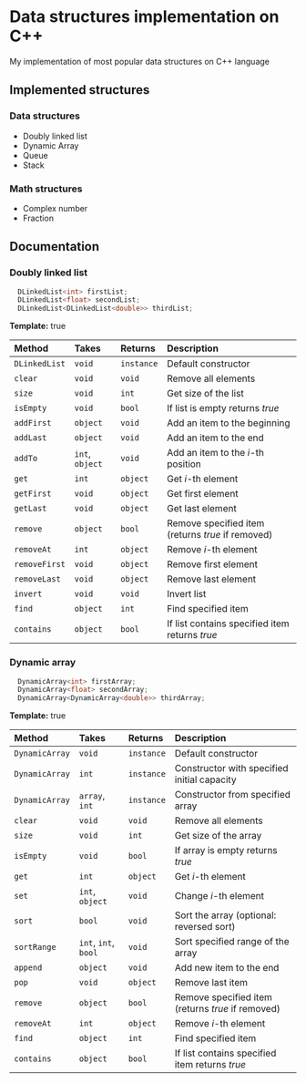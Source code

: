 
# Data structures implementation on C++

My implementation of most popular data structures on C++ language


## Implemented structures

### Data structures
- Doubly linked list
- Dynamic Array
- Queue
- Stack

### Math structures
- Complex number
- Fraction


## Documentation

### Doubly linked list

```cpp
  DLinkedList<int> firstList;
  DLinkedList<float> secondList;
  DLinkedList<DLinkedList<double>> thirdList;
```

**Template:** true

| Method        | Takes           | Returns    | Description |
| :------------ | :-------------- | :--------- | :---------- |
| `DLinkedList` | `void`          | `instance` | Default constructor |
| `clear`       | `void`          | `void`     | Remove all elements |
| `size`        | `void `         | `int`      | Get size of the list |
| `isEmpty`     | `void`          | `bool`     | If list is empty returns *true* |
| `addFirst`    | `object`        | `void`     | Add an item to the beginning |
| `addLast`     | `object`        | `void`     | Add an item to the end |
| `addTo`       | `int`, `object` | `void`     | Add an item to the *i*-th position |
| `get`         | `int`           | `object`   | Get *i*-th element |
| `getFirst`    | `void`          | `object`   | Get first element |
| `getLast`     | `void`          | `object`   | Get last element |
| `remove`      | `object`        | `bool`     | Remove specified item (returns *true* if removed) |
| `removeAt`    | `int`           | `object`   | Remove *i*-th element |
| `removeFirst` | `void`          | `object`   | Remove first element |
| `removeLast`  | `void`          | `object`   | Remove last element |
| `invert`      | `void`          | `void`     | Invert list |
| `find`        | `object`        | `int`      | Find specified item |
| `contains`    | `object`        | `bool`     | If list contains specified item returns *true* |

### Dynamic array

```cpp
  DynamicArray<int> firstArray;
  DynamicArray<float> secondArray;
  DynamicArray<DynamicArray<double>> thirdArray;
```

**Template:** true

| Method         | Takes           | Returns    | Description |
| :------------  | :-------------- | :--------- | :---------- |
| `DynamicArray` | `void`          | `instance` | Default constructor |
| `DynamicArray` | `int`           | `instance` | Constructor with specified initial capacity |
| `DynamicArray` | `array`, `int`  | `instance` | Constructor from specified array |
| `clear`        | `void`          | `void`     | Remove all elements |
| `size`         | `void `         | `int`      | Get size of the array |
| `isEmpty`      | `void`          | `bool`     | If array is empty returns *true* |
| `get`          | `int`           | `object`   | Get *i*-th element |
| `set`          | `int`, `object` | `void`     | Change *i*-th element |
| `sort`         | `bool`          | `void`     | Sort the array (optional: reversed sort) |
| `sortRange`    | `int`, `int`, `bool` | `void`| Sort specified range of the array |
| `append`       | `object`        | `void`     | Add new item to the end |
| `pop`          | `void`          | `object`   | Remove last item |
| `remove`       | `object`        | `bool`     | Remove specified item (returns *true* if removed) |
| `removeAt`     | `int`           | `object`   | Remove *i*-th element |
| `find`         | `object`        | `int`      | Find specified item |
| `contains`     | `object`        | `bool`     | If list contains specified item returns *true* |